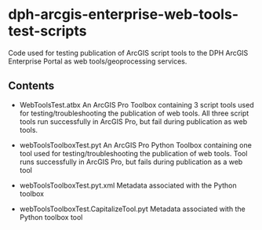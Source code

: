 # dph-arcgis-enterprise-web-tools-test-scripts
Code used for testing publication of ArcGIS script tools to the DPH ArcGIS Enterprise Portal as web tools/geoprocessing services.

## Contents
- WebToolsTest.atbx
  An ArcGIS Pro Toolbox containing 3 script tools used for testing/troubleshooting the publication of web tools.
  All three script tools run successfully in ArcGIS Pro, but fail during publication as web tools.
  
- webToolsToolboxTest.pyt
  An ArcGIS Pro Python Toolbox containing one tool used for testing/troubleshooting the publication of web tools.
  Tool runs successfully in ArcGIS Pro, but fails during publication as a web tool
  
- webToolsToolboxTest.pyt.xml
  Metadata associated with the Python toolbox
  
- webToolsToolboxTest.CapitalizeTool.pyt
  Metadata associated with the Python toolbox tool
